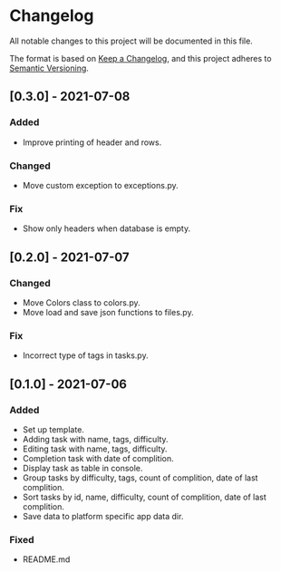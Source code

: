 # Changelog
All notable changes to this project will be documented in this file.

The format is based on [Keep a Changelog](https://keepachangelog.com/en/1.0.0/),
and this project adheres to [Semantic Versioning](https://semver.org/spec/v2.0.0.html).

## [0.3.0] - 2021-07-08
### Added
- Improve printing of header and rows.
### Changed
- Move custom exception to exceptions.py.
### Fix
- Show only headers when database is empty.

## [0.2.0] - 2021-07-07
### Changed
- Move Colors class to colors.py.
- Move load and save json functions to files.py.
### Fix
- Incorrect type of tags in tasks.py.

## [0.1.0] - 2021-07-06
### Added
- Set up template.
- Adding task with name, tags, difficulty.
- Editing task with name, tags, difficulty.
- Completion task with date of complition.
- Display task as table in console.
- Group tasks by difficulty, tags, count of complition, date of last complition.
- Sort tasks by id, name, difficulty, count of complition, date of last complition.
- Save data to platform specific app data dir.
### Fixed
- README.md
